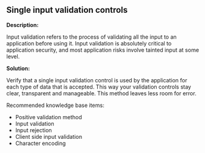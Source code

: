 Single input validation controls
-------

**Description:**

Input validation refers to the process of validating all the input to an application
before using it. Input validation is absolutely critical to application security,
and most application risks involve tainted input at some level.

**Solution:**

Verify that a single input validation control is used by the application for each
type of data that is accepted. This way your validation controls stay clear, transparent
and manageable. This method leaves less room for error.

Recommended knowledge base items:

- Positive validation method
- Input validation
- Input rejection
- Client side input validation
- Character encoding
